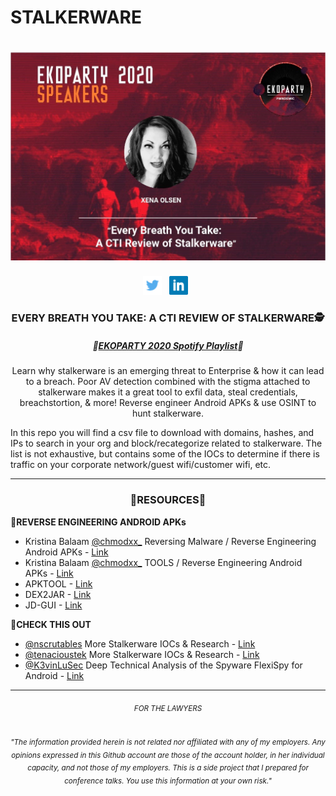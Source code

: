 # STALKERWARE
# [![Ekoparty 2020 header](https://github.com/ch33r10/Stalkerware/blob/master/img/IMG_1298.JPG)](https://ch33r10.com)
<p align='center'>
<a href="https://twitter.com/Ch33r10"><img height="30" src="https://github.com/ch33r10/Stalkerware/blob/master/img/twitter%20blue%20logo.png"></a>&nbsp;&nbsp;
  <a href="https://www.linkedin.com/in/xena-olsen/"><img height="30" src="https://github.com/ch33r10/Stalkerware/blob/master/img/linkedin%20logo.png"></a>&nbsp;&nbsp;
</p>
<h3 align="center">EVERY BREATH YOU TAKE: A CTI REVIEW OF STALKERWARE🕵️</h3>
<h5 align="center">🎉<a href="https://open.spotify.com/playlist/60WklelM7toEPnU3cApFsZ?si=PokDCcc6R4ygv2tGRrRKqA">EKOPARTY 2020 Spotify Playlist</a>🎉</h5>
<p align="center">Learn why stalkerware is an emerging threat to Enterprise & how it can lead to a breach. Poor AV detection combined with the stigma attached to stalkerware makes it a great tool to exfil data, steal credentials, breachstortion, & more! Reverse engineer Android APKs & use OSINT to hunt stalkerware.</p><p>In this repo you will find a csv file to download with domains, hashes, and IPs to search in your org and block/recategorize related to stalkerware. The list is not exhaustive, but contains some of the IOCs to determine if there is traffic on your corporate network/guest wifi/customer wifi, etc.</p>
<hr></hr>
<p><h3 align="center">💄<b>RESOURCES</b>💄</h3></p>
<p>💋<b>REVERSE ENGINEERING ANDROID APKs</b></p>
<ul>
  <li>Kristina Balaam <a href="https://twitter.com/chmodxx_">@chmodxx_</a> Reversing Malware / Reverse Engineering Android APKs - <a href="https://youtu.be/7oj2YnyHh1g">Link</a></li> 
  <li>Kristina Balaam <a href="https://twitter.com/chmodxx_">@chmodxx_</a> TOOLS / Reverse Engineering Android APKs - <a href="https://youtu.be/TbZI2bhcHAM">Link</a></li> 
  <li>APKTOOL - <a href="https://ibotpeaches.github.io/Apktool/">Link</a></li>
  <li>DEX2JAR - <a href="https://github.com/pxb1988/dex2jar">Link</a></li>
  <li>JD-GUI - <a href="http://jd.benow.ca/">Link</a></li>
 </ul> 
 <p>💅<b>CHECK THIS OUT</b></p>
 <ul>
  <li><a href="https://twitter.com/nscrutables">@nscrutables</a> More Stalkerware IOCs & Research - <a href="https://github.com/diskurse/android-stalkerware/blob/master/docs/pcmonitor.csv">Link</a></li>
  <li><a href="https://twitter.com/tenacioustek">@tenacioustek</a> More Stalkerware IOCs & Research - <a href="https://github.com/Te-k/stalkerware-indicators/blob/master/network.csv">Link</a></li>
  <li><a href="https://twitter.com/K3vinLuSec">@K3vinLuSec</a> Deep Technical Analysis of the Spyware FlexiSpy for Android - <a href="https://d3gpjj9d20n0p3.cloudfront.net/fortiguard/research/Dig%20Deep%20into%20FlexiSpy%20for%20Android%28white%20paper%29_KaiLu.pdf">Link</a></li>
 </ul>   
<hr></hr>
<h6 align="center"><small>FOR THE LAWYERS</small></h6>
<h6 align="center"><sub>"The information provided herein is not related nor affiliated with any of my employers. Any opinions expressed in this Github account are those of the account holder, in her individual capacity, and not those of my employers. This is a side project that I prepared for conference talks. You use this information at your own risk."</sub></h6>
